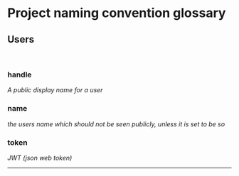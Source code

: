 # Project naming convention glossary

## **Users**
<br>

### **handle**
  *A public display name for a user*

### **name**
*the users name which should not be seen publicly, unless it is set to be so*

### token
*JWT (json web token)*

---
